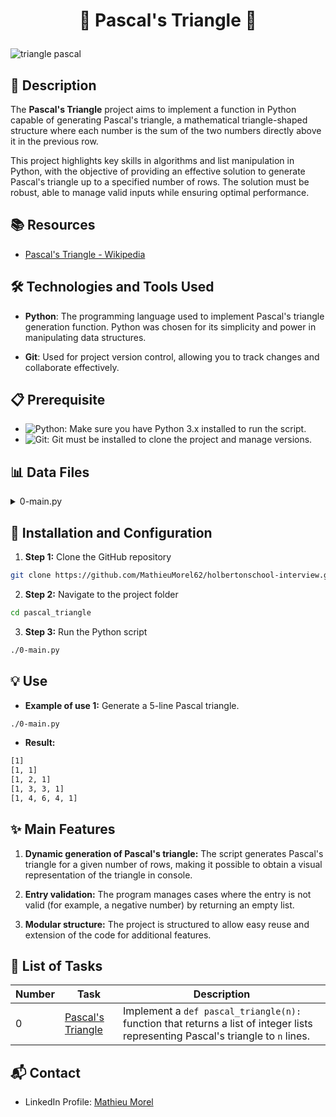 # <p align="center">🌟 Pascal's Triangle 🌟</p>

![triangle pascal](https://github.com/user-attachments/assets/816e6c8d-543b-43b6-b506-6ed10edb82ba)

## 📝 Description

The **Pascal's Triangle** project aims to implement a function in Python capable of generating Pascal's triangle, a mathematical triangle-shaped structure where each number is the sum of the two numbers directly above it in the previous row.

This project highlights key skills in algorithms and list manipulation in Python, with the objective of providing an effective solution to generate Pascal's triangle up to a specified number of rows. The solution must be robust, able to manage valid inputs while ensuring optimal performance.

## 📚 Resources

- [Pascal's Triangle - Wikipedia](https://en.wikipedia.org/wiki/Pascal%27s_triangle)

## 🛠️ Technologies and Tools Used

- **Python**: The programming language used to implement Pascal's triangle generation function. Python was chosen for its simplicity and power in manipulating data structures.

- **Git**: Used for project version control, allowing you to track changes and collaborate effectively.

## 📋 Prerequisite

- ![ Python](https://img.shields.io/badge/python-3.8-blue): Make sure you have Python 3.x installed to run the script.
- ![ Git](https://img.shields.io/badge/git-latest-brightgreen): Git must be installed to clone the project and manage versions.

## 📊 Data Files

<details>
<summary>0-main.py</summary>
<br>

```python
#!/usr/bin/python3
"""
0-main
"""
pascal_triangle = __import__('0-pascal_triangle').pascal_triangle

def print_triangle(triangle):
    """
    Print the triangle
    """
    for row in triangle:
        print("[{}]".format(",".join([str(x) for x in row])))

if __name__ == "__main__":
    print_triangle(pascal_triangle(5))
```
</details>

## 🚀 Installation and Configuration

1. **Step 1:** Clone the GitHub repository

```sh
git clone https://github.com/MathieuMorel62/holbertonschool-interview.git
```

2. **Step 2:** Navigate to the project folder

```sh
cd pascal_triangle
```

3. **Step 3:** Run the Python script

```sh
./0-main.py
```

## 💡 Use

- **Example of use 1:** Generate a 5-line Pascal triangle.

```sh
./0-main.py
```

- **Result:**

```sh
[1]
[1, 1]
[1, 2, 1]
[1, 3, 3, 1]
[1, 4, 6, 4, 1]
```

## ✨ Main Features

1. **Dynamic generation of Pascal's triangle:** The script generates Pascal's triangle for a given number of rows, making it possible to obtain a visual representation of the triangle in console.

2. **Entry validation:** The program manages cases where the entry is not valid (for example, a negative number) by returning an empty list.

3. **Modular structure:** The project is structured to allow easy reuse and extension of the code for additional features.

## 📝 List of Tasks

| Number | Task | Description |
| ------ | ----------------------- | ------------------------------------------------------------------------------- |
| 0 | [Pascal's Triangle](https://github.com/MathieuMorel62/holbertonschool-interview/tree/main/pascal_triangle) | Implement a `def pascal_triangle(n):` function that returns a list of integer lists representing Pascal's triangle to `n` lines. |

## 📬 Contact

- LinkedIn Profile: [Mathieu Morel](https://www.linkedin.com/in/mathieumorel62/)
